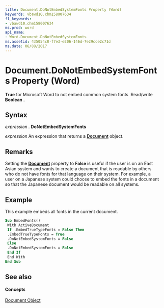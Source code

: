 ```yaml
---
title: Document.DoNotEmbedSystemFonts Property (Word)
keywords: vbawd10.chm158007634
f1_keywords:
- vbawd10.chm158007634
ms.prod: word
api_name:
- Word.Document.DoNotEmbedSystemFonts
ms.assetid: 435054c0-f7e3-e206-146d-7e29cce2c71d
ms.date: 06/08/2017
---
```



# Document.DoNotEmbedSystemFonts Property (Word)

 **True** for Microsoft Word to not embed common system fonts. Read/write **Boolean** .


## Syntax

 _expression_ . **DoNotEmbedSystemFonts**

 _expression_ An expression that returns a **[Document](document-object-word.md)** object.


## Remarks

Setting the  **[Document](document-object-word.md)** property to **False** is useful if the user is on an East Asian system and wants to create a document that is readable by others who do not have fonts for that language on their system. For example, a user on a Japanese system could choose to embed the fonts in a document so that the Japanese document would be readable on all systems.


## Example

This example embeds all fonts in the current document.


```vb
Sub EmbedFonts() 
 With ActiveDocument 
 If .EmbedTrueTypeFonts = False Then 
 .EmbedTrueTypeFonts = True 
 .DoNotEmbedSystemFonts = False 
 Else 
 .DoNotEmbedSystemFonts = False 
 End If 
 End With 
End Sub
```


## See also


#### Concepts


[Document Object](document-object-word.md)

